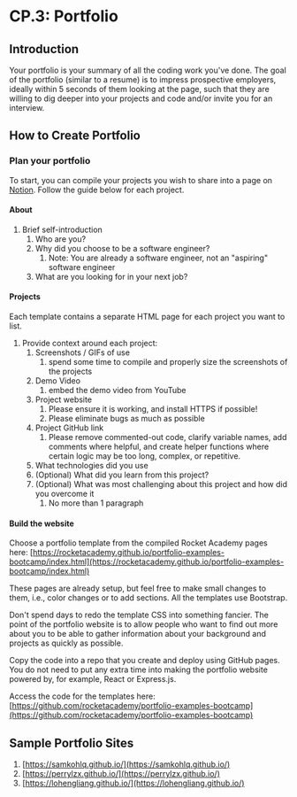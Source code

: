 # CP.3: Portfolio

## Introduction

Your portfolio is your summary of all the coding work you've done. The goal of the portfolio \(similar to a resume\) is to impress prospective employers, ideally within 5 seconds of them looking at the page, such that they are willing to dig deeper into your projects and code and/or invite you for an interview.

## How to Create Portfolio

### Plan your portfolio

To start, you can compile your projects you wish to share into a page on [Notion](https://www.notion.so/personal). Follow the guide below for each project.

#### About

1. Brief self-introduction
   1. Who are you?
   2. Why did you choose to be a software engineer?
      1. Note: You are already a software engineer, not an "aspiring" software engineer
   3.  What are you looking for in your next job?

#### Projects

Each template contains a separate HTML page for each project you want to list.

1. Provide context around each project:
   1. Screenshots / GIFs of use
      1. spend some time to compile and properly size the screenshots of the projects
   2. Demo Video
      1. embed the demo video from YouTube
   3. Project website
      1. Please ensure it is working, and install HTTPS if possible!
      2. Please eliminate bugs as much as possible
   4. Project GitHub link
      1. Please remove commented-out code, clarify variable names, add comments where helpful, and create helper functions where certain logic may be too long, complex, or repetitive.
   5. What technologies did you use
   6. \(Optional\) What did you learn from this project?
   7. \(Optional\) What was most challenging about this project and how did you overcome it
      1. No more than 1 paragraph

#### Build the website

Choose a portfolio template from the compiled Rocket Academy pages here: [https://rocketacademy.github.io/portfolio-examples-bootcamp/index.html](https://rocketacademy.github.io/portfolio-examples-bootcamp/index.html)

These pages are already setup, but feel free to make small changes to them, i.e., color changes or to add sections. All the templates use Bootstrap.

Don't spend days to redo the template CSS into something fancier. The point of the portfolio website is to allow people who want to find out more about you to be able to gather information about your background and projects as quickly as possible.

Copy the code into a repo that you create and deploy using GitHub pages. You do not need to put any extra time into making the portfolio website powered by, for example, React or Express.js.

Access the code for the templates here: [https://github.com/rocketacademy/portfolio-examples-bootcamp](https://github.com/rocketacademy/portfolio-examples-bootcamp)

## Sample Portfolio Sites

1. [https://samkohlq.github.io/](https://samkohlq.github.io/)
2. [https://perrylzx.github.io/](https://perrylzx.github.io/)
3. [https://lohengliang.github.io/](https://lohengliang.github.io/)


